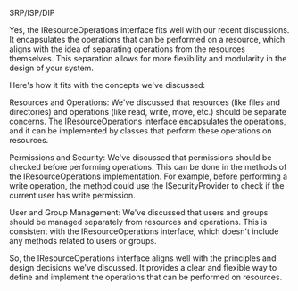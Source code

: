 SRP/ISP/DIP



Yes, the IResourceOperations interface fits well with our recent discussions. It encapsulates the operations that can be performed on a resource, which aligns with the idea of separating operations from the resources themselves. This separation allows for more flexibility and modularity in the design of your system.

Here's how it fits with the concepts we've discussed:

Resources and Operations: We've discussed that resources (like files and directories) and operations (like read, write, move, etc.) should be separate concerns. The IResourceOperations interface encapsulates the operations, and it can be implemented by classes that perform these operations on resources.

Permissions and Security: We've discussed that permissions should be checked before performing operations. This can be done in the methods of the IResourceOperations implementation. For example, before performing a write operation, the method could use the ISecurityProvider to check if the current user has write permission.

User and Group Management: We've discussed that users and groups should be managed separately from resources and operations. This is consistent with the IResourceOperations interface, which doesn't include any methods related to users or groups.

So, the IResourceOperations interface aligns well with the principles and design decisions we've discussed. It provides a clear and flexible way to define and implement the operations that can be performed on resources.